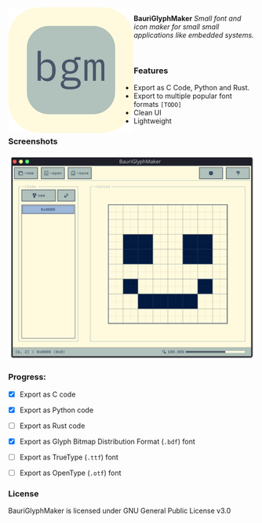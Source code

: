 <img align="left" src="assets/bgm_logo_256x256.png" width=256>

**BauriGlyphMaker**
*Small font and icon maker for small small applications like embedded systems.*


<br>

### Features
* Export as C Code, Python and Rust.
* Export to multiple popular font formats `[TODO]`
* Clean UI
* Lightweight

### Screenshots
<img align="center" src="assets/screenshot_1.png">

### Progress:
* [x] Export as C code
* [x] Export as Python code
* [ ] Export as Rust code
* [x] Export as Glyph Bitmap Distribution Format (`.bdf`) font
* [ ] Export as TrueType (`.ttf`) font
* [ ] Export as OpenType (`.otf`) font


### License
BauriGlyphMaker is licensed under GNU General Public License v3.0
